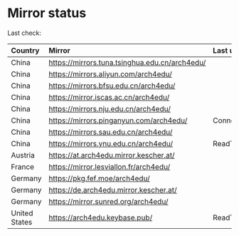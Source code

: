 <script src="./time.js"></script>
# Mirror status
Last check: <script type="text/javascript">localize(1673270812.2744837);</script>

|Country|Mirror|Last update|
|:------|:-----|:----------|
|China|https://mirrors.tuna.tsinghua.edu.cn/arch4edu/|<script type="text/javascript">localize(1673246167);</script>|
|China|https://mirrors.aliyun.com/arch4edu/|<script type="text/javascript">localize(1673202666);</script>|
|China|https://mirrors.bfsu.edu.cn/arch4edu/|<script type="text/javascript">localize(1673246167);</script>|
|China|https://mirror.iscas.ac.cn/arch4edu/|<script type="text/javascript">localize(1673246167);</script>|
|China|https://mirrors.nju.edu.cn/arch4edu/|<script type="text/javascript">localize(1673202666);</script>|
|China|https://mirrors.pinganyun.com/arch4edu/|ConnectTimeout|
|China|https://mirrors.sau.edu.cn/arch4edu/|<script type="text/javascript">localize(1671258899);</script>|
|China|https://mirrors.ynu.edu.cn/arch4edu/|ReadTimeout|
|Austria|https://at.arch4edu.mirror.kescher.at/|<script type="text/javascript">localize(1673246167);</script>|
|France|https://mirror.lesviallon.fr/arch4edu/|<script type="text/javascript">localize(1673246167);</script>|
|Germany|https://pkg.fef.moe/arch4edu/|<script type="text/javascript">localize(1673246167);</script>|
|Germany|https://de.arch4edu.mirror.kescher.at/|<script type="text/javascript">localize(1673246167);</script>|
|Germany|https://mirror.sunred.org/arch4edu/|<script type="text/javascript">localize(1673246167);</script>|
|United States|https://arch4edu.keybase.pub/|ReadTimeout|

<script src="./tablefilter/tablefilter.js"></script>
<script src="./table.js"></script>